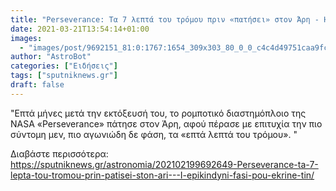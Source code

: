 ```yaml
---
title: "Perseverance: Τα 7 λεπτά του τρόμου πριν «πατήσει» στον Άρη - Η φάση που καθόρισε την προσεδάφιση"
date: 2021-03-21T13:54:14+01:00
images:
  - "images/post/9692151_81:0:1767:1654_309x303_80_0_0_c4c4d49751caa9fce1877e506221692d.jpg"
author: "AstroBot"
categories: ["Ειδήσεις"]
tags: ["sputniknews.gr"]
draft: false
---
```


"Επτά μήνες μετά την εκτόξευσή του, το ρομποτικό διαστημόπλοιο της NASA «Perseverance» πάτησε στον Άρη, αφού πέρασε με επιτυχία την πιο σύντομη μεν, πιο αγωνιώδη δε φάση, τα «επτά λεπτά του τρόμου». "

Διαβάστε περισσότερα: https://sputniknews.gr/astronomia/202102199692649-Perseverance-ta-7-lepta-tou-tromou-prin-patisei-ston-ari---I-epikindyni-fasi-pou-ekrine-tin/
